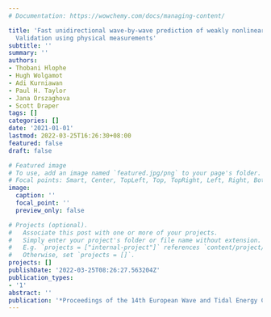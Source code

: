 ```yaml
---
# Documentation: https://wowchemy.com/docs/managing-content/

title: 'Fast unidirectional wave-by-wave prediction of weakly nonlinear wave fields:
  Validation using physical measurements'
subtitle: ''
summary: ''
authors:
- Thobani Hlophe
- Hugh Wolgamot
- Adi Kurniawan
- Paul H. Taylor
- Jana Orszaghova
- Scott Draper
tags: []
categories: []
date: '2021-01-01'
lastmod: 2022-03-25T16:26:30+08:00
featured: false
draft: false

# Featured image
# To use, add an image named `featured.jpg/png` to your page's folder.
# Focal points: Smart, Center, TopLeft, Top, TopRight, Left, Right, BottomLeft, Bottom, BottomRight.
image:
  caption: ''
  focal_point: ''
  preview_only: false

# Projects (optional).
#   Associate this post with one or more of your projects.
#   Simply enter your project's folder or file name without extension.
#   E.g. `projects = ["internal-project"]` references `content/project/deep-learning/index.md`.
#   Otherwise, set `projects = []`.
projects: []
publishDate: '2022-03-25T08:26:27.563204Z'
publication_types:
- '1'
abstract: ''
publication: '*Proceedings of the 14th European Wave and Tidal Energy Conference*'
---
```


